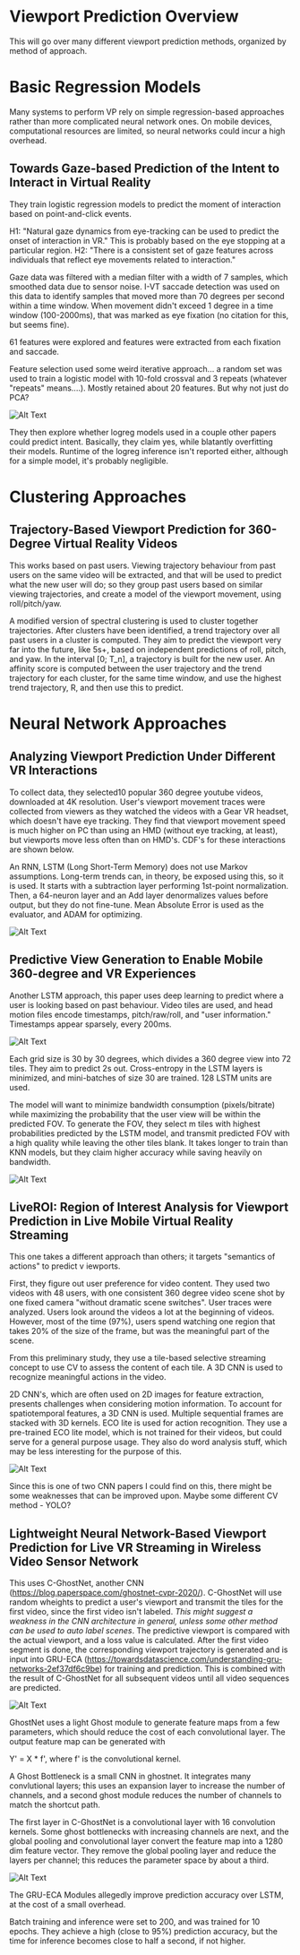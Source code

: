 # Viewport Prediction Overview
This will go over many different viewport prediction methods, organized by method of approach.

# Basic Regression Models
Many systems to perform VP rely on simple regression-based approaches rather than more complicated neural network ones. On mobile devices, computational resources are limited, so neural networks could incur a high overhead.


## Towards Gaze-based Prediction of the Intent to Interact in Virtual Reality 
They train logistic regression models to predict the moment of interaction based on point-and-click events. 

H1: "Natural gaze dynamics from eye-tracking can be used to predict the onset of interaction in VR." This is probably based on the eye stopping at a particular region.
H2: "There is a consistent set of gaze features across individuals that reflect eye movements related to interaction."

Gaze data was filtered with a median filter with a width of 7 samples, which smoothed data due to sensor noise. I-VT saccade detection was used on this data to identify samples that moved more than 70 degrees per second within a time window. When movement didn't exceed 1 degree in a time window (100-2000ms), that was marked as eye fixation (no citation for this, but seems fine).

61 features were explored and features were extracted from each fixation and saccade.

Feature selection used some weird iterative approach... a random set was used to train a logistic model with 10-fold crossval and 3 repeats (whatever "repeats" means....). Mostly retained about 20 features. But why not just do PCA? 

![Alt Text](images/towards-gaze-based-arch.jpg?raw=true)

They then explore whether logreg models used in a couple other papers could predict intent. Basically, they claim yes, while blatantly overfitting their models. Runtime of the logreg inference isn't reported either, although for a simple model, it's probably negligible.

# Clustering Approaches
## Trajectory-Based Viewport Prediction for 360-Degree Virtual Reality Videos 
This works based on past users. Viewing trajectory behaviour from past users on the same video will be extracted, and that will be used to predict what the new user will do; so they group past users based on similar viewing trajectories, and create a model of the viewport movement, using roll/pitch/yaw.

A modified version of spectral clustering is used to cluster together trajectories. After clusters have been identified, a trend trajectory over all past users in a cluster is computed. They aim to predict the viewport very far into the future, like 5s+, based on independent predictions of roll, pitch, and yaw. In the interval [0; T_n], a trajectory is built for the new user. An affinity score is computed between the user trajectory and the trend trajectory for each cluster, for the same time window, and use the highest trend trajectory, R, and then use this to predict.


# Neural Network Approaches

## Analyzing Viewport Prediction Under Different VR Interactions
To collect data, they selected10 popular 360 degree youtube videos, downloaded at 4K resolution. User's viewport movement traces were collected from viewers as they watched the videos with a Gear VR headset, which doesn't have eye tracking. They find that viewport movement speed is much higher on PC than using an HMD (without eye tracking, at least), but viewports move less often than on HMD's. CDF's for these interactions are shown below.

An RNN, LSTM (Long Short-Term Memory) does not use Markov assumptions. Long-term trends can, in theory, be exposed using this, so it is used. It starts with a subtraction layer performing 1st-point normalization. Then, a 64-neuron layer and an Add layer denormalizes values before output, but they do not fine-tune. Mean Absolute Error is used as the evaluator, and ADAM for optimizing.

![Alt Text](images/cdf.jpg?raw=true)

## Predictive View Generation to Enable Mobile 360-degree and VR Experiences
Another LSTM approach, this paper uses deep learning to predict where a user is looking based on past behaviour. Video tiles are used, and head motion files encode timestamps, pitch/raw/roll, and "user information." Timestamps appear sparsely, every 200ms.

![Alt Text](images/predictive-view-generation.jpg?raw=true)

Each grid size is 30 by 30 degrees, which divides a 360 degree view into 72 tiles. They aim to predict 2s out. Cross-entropy in the LSTM layers is minimized, and mini-batches of size 30 are trained. 128 LSTM units are used. 

The model will want to minimize bandwidth consumption (pixels/bitrate) while maximizing the probability that the user view will be within the predicted FOV. To generate the FOV, they select m tiles with highest probabilities predicted by the LSTM model, and transmit predicted FOV with a high quality while leaving the other tiles blank. It takes longer to train than KNN models, but they claim higher accuracy while saving heavily on bandwidth.

![Alt Text](images/predictive-view2.jpg?raw=true)


## LiveROI: Region of Interest Analysis for Viewport Prediction in Live Mobile Virtual Reality Streaming
This one takes a different approach than others; it targets "semantics of actions" to predict v iewports.

First, they figure out user preference for video content. They used two videos with 48 users, with one consistent 360 degree video scene shot by one fixed camera "without dramatic scene switches". User traces were analyzed. Users look around the videos a lot at the beginning of videos. However, most of the time (97%), users spend watching one region that takes 20% of the size of the frame, but was the meaningful part of the scene.

From this preliminary study, they  use a tile-based selective streaming concept to use CV to assess the content of each tile. A 3D CNN is used to recognize meaningful actions in the video.

2D CNN's, which are often used on 2D images for feature extraction, presents challenges when considering motion information. To account for spatiotemporal features, a 3D CNN is used. Multiple sequential frames are stacked with 3D kernels. ECO lite is used for action recognition. They use a pre-trained ECO lite model, which is not trained for their videos, but could serve for a general purpose usage. They also do word analysis stuff, which may be less interesting for the purpose of this.

![Alt Text](images/liveroi-arch.jpg?raw=true)

Since this is one of two CNN papers I could find on this, there might be some weaknesses that can be improved upon. Maybe some different CV method - YOLO?

## Lightweight Neural Network-Based Viewport Prediction for Live VR Streaming in Wireless Video Sensor Network
This uses C-GhostNet, another CNN (https://blog.paperspace.com/ghostnet-cvpr-2020/). C-GhostNet will use random wheights to predict a user's viewport and transmit the tiles for the first video, since the first video isn't labeled. *This might suggest a weakness in the CNN architecture in general, unless some other method can be used to auto label scenes*.  The predictive viewport is compared with the actual viewport, and a loss value is calculated. After the first video segment is done, the corresponding viewport trajectory is generated and is input into GRU-ECA (https://towardsdatascience.com/understanding-gru-networks-2ef37df6c9be) for training and prediction. This is combined with the result of C-GhostNet for all subsequent videos until all video sequences are predicted.

![Alt Text](images/ghostnet-training.jpg?raw=true)

GhostNet uses a light Ghost module to generate feature maps from a few parameters, which should reduce the cost of each convolutional layer. The output feature map can be generated with

Y' = X * f', where f' is the convolutional kernel.

A Ghost Bottleneck is a small CNN in ghostnet. It integrates many convlutional layers; this uses an expansion layer to increase the number of channels, and a second ghost module reduces the number of channels to match the shortcut path.

The first layer in C-GhostNet is a convolutional layer with 16 convolution kernels. Some ghost bottlenecks with increasing channels are next, and the global pooling and convolutional layer convert the feature map into a 1280 dim feature vector. They remove the global pooling layer and reduce the layers per channel; this reduces the parameter space by about a third.

![Alt Text](images/ghostnet-layers.jpg?raw=true)

The GRU-ECA Modules allegedly improve prediction accuracy over LSTM, at the cost of a small overhead.

Batch training and inference were set to 200, and was trained for 10 epochs. They achieve a high (close to 95%) prediction accuracy, but the time for inference becomes close to half a second, if not higher.